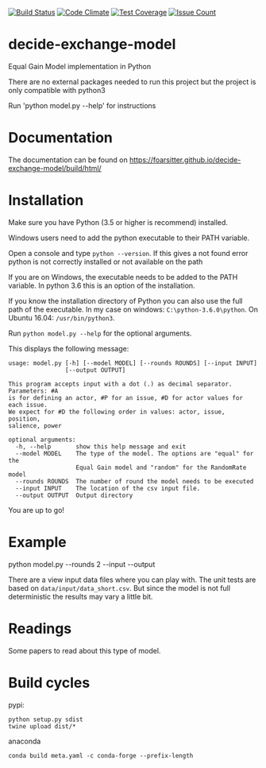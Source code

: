 [![Build Status](https://travis-ci.org/foarsitter/decide-exchange-model.svg?branch=master)](https://travis-ci.org/foarsitter/decide-exchange-model)
[![Code Climate](https://codeclimate.com/github/foarsitter/decide-exchange-model/badges/gpa.svg)](https://codeclimate.com/github/foarsitter/decide-exchange-model)
[![Test Coverage](https://codeclimate.com/github/foarsitter/decide-exchange-model/badges/coverage.svg)](https://codeclimate.com/github/foarsitter/decide-exchange-model/coverage)
[![Issue Count](https://codeclimate.com/github/foarsitter/decide-exchange-model/badges/issue_count.svg)](https://codeclimate.com/github/foarsitter/decide-exchange-model)

# decide-exchange-model
Equal Gain Model implementation in Python

There are no external packages needed to run this project but the project is only compatible with python3

Run 'python model.py --help' for instructions
  
# Documentation 
The documentation can be found on https://foarsitter.github.io/decide-exchange-model/build/html/

# Installation
Make sure you have Python (3.5 or higher is recommend) installed.

Windows users need to add the python executable to their PATH variable. 

Open a console and type `python --version`. If this gives a not found error python is not correctly installed or not available on the path

If you are on Windows, the executable needs to be added to the PATH variable. In python 3.6 this is an option of the installation.

If you know the installation directory of Python you can also use the full path of the executable. In my case on windows: `C:\python-3.6.0\python`. On Ubuntu 16.04: `/usr/bin/python3`.

Run `python model.py --help` for the optional arguments.

This displays the following message:
```shell
usage: model.py [-h] [--model MODEL] [--rounds ROUNDS] [--input INPUT]
                [--output OUTPUT]

This program accepts input with a dot (.) as decimal separator. Parameters: #A
is for defining an actor, #P for an issue, #D for actor values for each issue.
We expect for #D the following order in values: actor, issue, position,
salience, power

optional arguments:
  -h, --help       show this help message and exit
  --model MODEL    The type of the model. The options are "equal" for the
                   Equal Gain model and "random" for the RandomRate model
  --rounds ROUNDS  The number of round the model needs to be executed
  --input INPUT    The location of the csv input file.
  --output OUTPUT  Output directory
```
You are up to go! 

# Example 
python model.py --rounds 2 --input --output

There are a view input data files where you can play with. The unit tests are based on `data/input/data_short.csv`. But since the model is not full deterministic the results may vary a little bit.

# Readings
Some papers to read about this type of model.


# Build cycles

pypi:
```
python setup.py sdist
twine upload dist/*
```

anaconda
```
conda build meta.yaml -c conda-forge --prefix-length
```